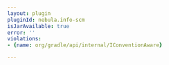 ```yaml
---
layout: plugin
pluginId: nebula.info-scm
isJarAvailable: true
error: ''
violations:
- {name: org/gradle/api/internal/IConventionAware}

---
```

